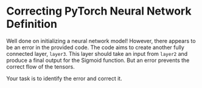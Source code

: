# Correcting PyTorch Neural Network Definition

Well done on initializing a neural network model! However, there appears to be an error in the provided code. The code aims to create another fully connected layer, `layer3`. This layer should take an input from `layer2` and produce a final output for the Sigmoid function. But an error prevents the correct flow of the tensors.

Your task is to identify the error and correct it.